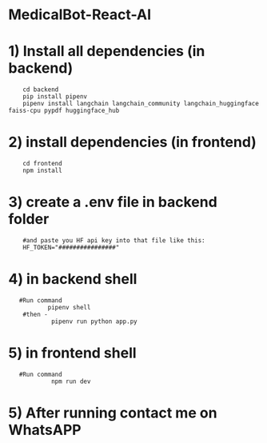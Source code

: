# MedicalBot-React-AI

# 1) Install all dependencies (in backend)
        cd backend
        pip install pipenv
        pipenv install langchain langchain_community langchain_huggingface faiss-cpu pypdf huggingface_hub

# 2) install dependencies (in frontend)
        cd frontend
        npm install

# 3) create a .env file in backend folder
        #and paste you HF api key into that file like this:
        HF_TOKEN="################"

# 4) in backend shell 
       #Run command  
               pipenv shell
        #then -
                pipenv run python app.py

# 5) in frontend shell
       #Run command
                npm run dev

# 5) After running contact me on WhatsAPP


